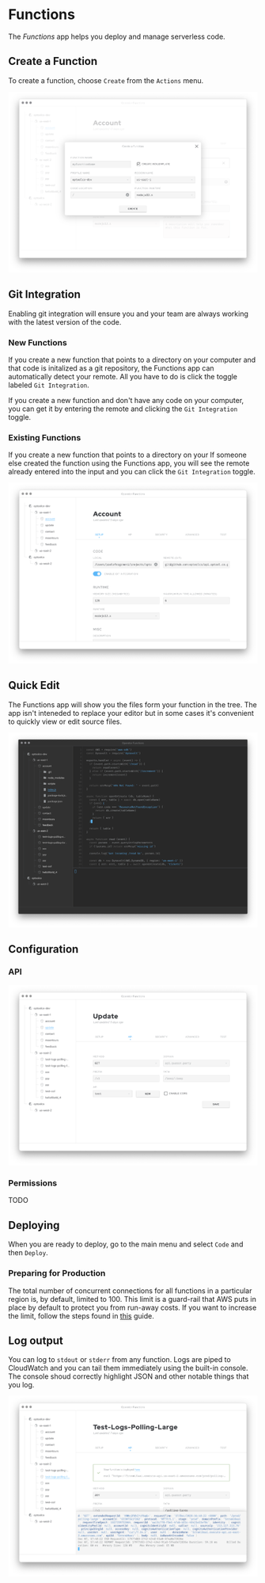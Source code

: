 # Functions

The _Functions_ app helps you deploy and manage serverless code.


## Create a Function

To create a function, choose `Create` from the `Actions` menu.

<img src="https://raw.githubusercontent.com/optoolco/docs/master/apps/functions/images/create.png"/>


## Git Integration

Enabling git integration will ensure you and your team are
always working with the latest version of the code.


### New Functions

If you create a new function that points to a directory on your
computer and that code is initalized as a git repository, the
Functions app can automatically detect your remote. All you have
to do is click the toggle labeled `Git Integration`.

If you create a new function and don't have any code on your
computer, you can get it by entering the remote and clicking the
`Git Integration` toggle.


### Existing Functions

If you create a new function that points to a directory on your
If someone else created the function using the Functions app,
you will see the remote already entered into the input and you
can click the `Git Integration` toggle.

<img src="https://raw.githubusercontent.com/optoolco/docs/master/apps/functions/images/view-setup.png"/>


## Quick Edit

The Functions app will show you the files form your function in
the tree. The app isn't inteneded to replace your editor but in
some cases it's convenient to quickly view or edit source files.

<img src="https://raw.githubusercontent.com/optoolco/docs/master/apps/functions/images/editor.png"/>


## Configuration


### API

<img src="https://raw.githubusercontent.com/optoolco/docs/master/apps/functions/images/view-api.png"/>

### Permissions

TODO


## Deploying

When you are ready to deploy, go to the main menu and select `Code`
and then `Deploy`. 


### Preparing for Production

The total number of concurrent connections for all functions in
a particular region is, by default, limited to 100. This limit is
a guard-rail that AWS puts in place by default to protect you from
run-away costs. If you want to increase the limit, follow the steps
found in [this][0] guide.


## Log output

You can log to `stdout` or `stderr` from any function. Logs are
piped to CloudWatch and you can tail them immediately using the
built-in console. The console shoud correctly highlight JSON and
other notable things that you log.

<img src="https://raw.githubusercontent.com/optoolco/docs/master/apps/functions/images/view-logs.png"/>

[0]:http://docs.aws.amazon.com/lambda/latest/dg/concurrent-executions.html#increase-concurrent-executions-limit
